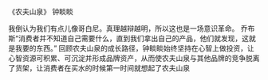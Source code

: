 《农夫山泉》
钟睒睒

我倒认为我们有点儿像哥白尼。真理越辩越明，所以这也是一场意识革命。
乔布斯“消费者并不知道自己需要什么，直到我们拿出自己的产品，他们就发现，这就是我要的东西。”
回顾农夫山泉的成长路径，钟睒睒始终坚持在心智上做投资，让心智资源可积累、可沉淀并形成品牌资产，从而使农夫山泉与其他品牌的竞争脱离了货架，让消费者在买水的时候第一时间就想起了农夫山泉